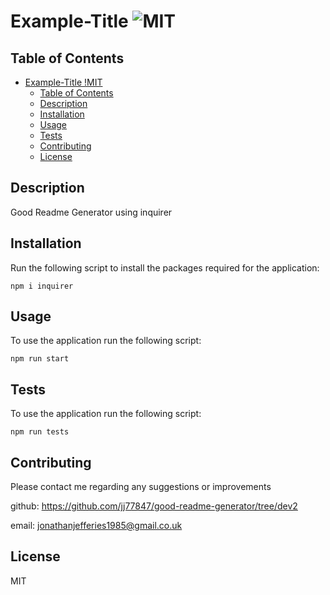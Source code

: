 # Example-Title ![MIT](https://img.shields.io/static/v1?label=MIT&message=License&color=green)

## Table of Contents

- [Example-Title !MIT](#example-title-)
  - [Table of Contents](#table-of-contents)
  - [Description](#description)
  - [Installation](#installation)
  - [Usage](#usage)
  - [Tests](#tests)
  - [Contributing](#contributing)
  - [License](#license)

## Description

Good Readme Generator using inquirer

## Installation

Run the following script to install the packages required for the application:

```
npm i inquirer
```

## Usage

To use the application run the following script:

```
npm run start
```

## Tests

To use the application run the following script:

```
npm run tests
```

## Contributing

Please contact me regarding any suggestions or improvements

github: https://github.com/jj77847/good-readme-generator/tree/dev2

email: jonathanjefferies1985@gmail.co.uk

## License

MIT
